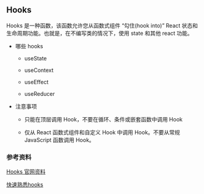 ## Hooks

Hooks 是一种函数，该函数允许您从函数式组件 “勾住(hook into)” React 状态和生命周期功能。也就是，在不编写类的情况下，使用 state 和其他 react 功能。

- 哪些 hooks

  - useState

  - useContext

  - useEffect

  - useReducer

- 注意事项

  - 只能在顶层调用 Hook，不要在循环、条件或嵌套函数中调用 Hook

  - 仅从 React 函数式组件和自定义 Hook 中调用 Hook。不要从常规 JavaScript 函数调用 Hook。

### 参考资料

[Hooks 官网资料](http://react.html.cn/docs/hooks-faq.html)

[快速熟悉hooks](https://juejin.im/post/6844903709927800846)
